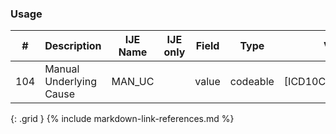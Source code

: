 ### Usage


| **#** |  **Description**   |  **IJE Name**   | IJE only |  **Field**  |  **Type**  | **Value Set**  |
| :---------: | ------------- | ------------ | :----------: |---------- | -------- | -------- |
| 104 | Manual Underlying Cause  | MAN_UC| |value | codeable | [ICD10CausesOfDeathVS] | 
{: .grid }
{% include markdown-link-references.md %}
